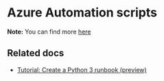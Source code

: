 # Azure Automation scripts

**Note:** You can find more
[here](https://github.com/azureautomation/runbooks/tree/master/Utility/Python)

## Related docs

- [Tutorial: Create a Python 3 runbook (preview)](https://docs.microsoft.com/en-us/azure/automation/learn/automation-tutorial-runbook-textual-python-3)
